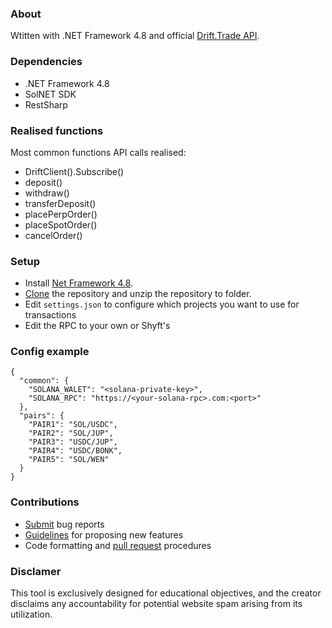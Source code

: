 ### About
Wtitten with .NET Framework 4.8 and official [Drift.Trade API](https://drift-labs.github.io/v2-teacher/#get-open-orders).

### Dependencies
- .NET Framework 4.8
- SolNET SDK
- RestSharp

### Realised functions
Most common functions API calls realised:
- DriftClient().Subscribe()
- deposit()
- withdraw()
- transferDeposit()
- placePerpOrder()
- placeSpotOrder()
- cancelOrder()

### Setup
- Install [Net Framework 4.8](https://support.microsoft.com/en-us/topic/microsoft-net-framework-4-8-offline-installer-for-windows-9d23f658-3b97-68ab-d013-aa3c3e7495e0).
- [Clone](https://github.com/kenshinfrog/drift-trade-bot/archive/refs/heads/main.zip) the repository and unzip the repository to folder.
- Edit `settings.json` to configure which projects you want to use for transactions
- Edit the RPC to your own or Shyft's

### Config example
```
{
  "common": { 
    "SOLANA_WALET": "<solana-private-key>",
    "SOLANA_RPC": "https://<your-solana-rpc>.com:<port>"
  },
  "pairs": {
	"PAIR1": "SOL/USDC",
	"PAIR2": "SOL/JUP",
	"PAIR3": "USDC/JUP",
	"PAIR4": "USDC/BONK",
	"PAIR5": "SOL/WEN"
  }
}
```


### Contributions

- [Submit](https://github.com/kenshinfrog/drift-trade-bot/issues) bug reports
- [Guidelines](https://github.com/kenshinfrog/drift-trade-bot/blob/main/CONTRIBUTING.md) for proposing new features
- Code formatting and [pull request](https://github.com/kenshinfrog/drift-trade-bot/pulls) procedures 
  
### Disclamer
This tool is exclusively designed for educational objectives, and the creator disclaims any accountability for potential website spam arising from its utilization.
